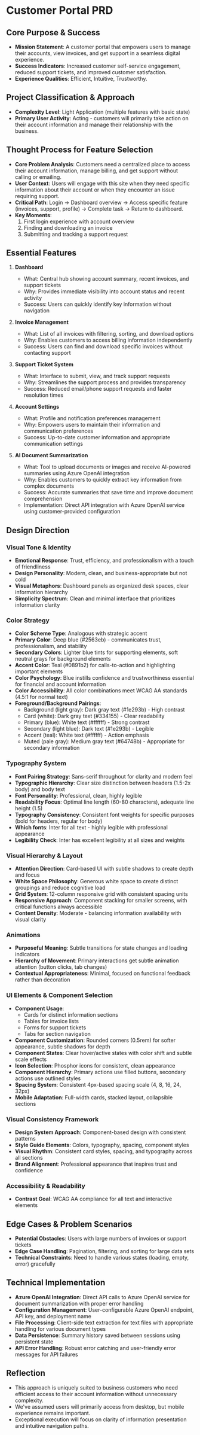 # Customer Portal PRD

## Core Purpose & Success
- **Mission Statement**: A customer portal that empowers users to manage their accounts, view invoices, and get support in a seamless digital experience.
- **Success Indicators**: Increased customer self-service engagement, reduced support tickets, and improved customer satisfaction.
- **Experience Qualities**: Efficient, Intuitive, Trustworthy.

## Project Classification & Approach
- **Complexity Level**: Light Application (multiple features with basic state)
- **Primary User Activity**: Acting - customers will primarily take action on their account information and manage their relationship with the business.

## Thought Process for Feature Selection
- **Core Problem Analysis**: Customers need a centralized place to access their account information, manage billing, and get support without calling or emailing.
- **User Context**: Users will engage with this site when they need specific information about their account or when they encounter an issue requiring support.
- **Critical Path**: Login → Dashboard overview → Access specific feature (invoices, support, profile) → Complete task → Return to dashboard.
- **Key Moments**: 
  1. First login experience with account overview
  2. Finding and downloading an invoice
  3. Submitting and tracking a support request

## Essential Features
1. **Dashboard**
   - What: Central hub showing account summary, recent invoices, and support tickets
   - Why: Provides immediate visibility into account status and recent activity
   - Success: Users can quickly identify key information without navigation

2. **Invoice Management**
   - What: List of all invoices with filtering, sorting, and download options
   - Why: Enables customers to access billing information independently
   - Success: Users can find and download specific invoices without contacting support

3. **Support Ticket System**
   - What: Interface to submit, view, and track support requests
   - Why: Streamlines the support process and provides transparency
   - Success: Reduced email/phone support requests and faster resolution times

4. **Account Settings**
   - What: Profile and notification preferences management
   - Why: Empowers users to maintain their information and communication preferences
   - Success: Up-to-date customer information and appropriate communication settings

5. **AI Document Summarization**
   - What: Tool to upload documents or images and receive AI-powered summaries using Azure OpenAI integration
   - Why: Enables customers to quickly extract key information from complex documents
   - Success: Accurate summaries that save time and improve document comprehension
   - Implementation: Direct API integration with Azure OpenAI service using customer-provided configuration

## Design Direction

### Visual Tone & Identity
- **Emotional Response**: Trust, efficiency, and professionalism with a touch of friendliness
- **Design Personality**: Modern, clean, and business-appropriate but not cold
- **Visual Metaphors**: Dashboard panels as organized desk spaces, clear information hierarchy
- **Simplicity Spectrum**: Clean and minimal interface that prioritizes information clarity

### Color Strategy
- **Color Scheme Type**: Analogous with strategic accent
- **Primary Color**: Deep blue (#2563eb) - communicates trust, professionalism, and stability
- **Secondary Colors**: Lighter blue tints for supporting elements, soft neutral grays for background elements
- **Accent Color**: Teal (#0891b2) for calls-to-action and highlighting important elements
- **Color Psychology**: Blue instills confidence and trustworthiness essential for financial and account information
- **Color Accessibility**: All color combinations meet WCAG AA standards (4.5:1 for normal text)
- **Foreground/Background Pairings**:
  - Background (light gray): Dark gray text (#1e293b) - High contrast
  - Card (white): Dark gray text (#334155) - Clear readability
  - Primary (blue): White text (#ffffff) - Strong contrast
  - Secondary (light blue): Dark text (#1e293b) - Legible
  - Accent (teal): White text (#ffffff) - Action emphasis
  - Muted (pale gray): Medium gray text (#64748b) - Appropriate for secondary information

### Typography System
- **Font Pairing Strategy**: Sans-serif throughout for clarity and modern feel
- **Typographic Hierarchy**: Clear size distinction between headers (1.5-2x body) and body text
- **Font Personality**: Professional, clean, highly legible
- **Readability Focus**: Optimal line length (60-80 characters), adequate line height (1.5)
- **Typography Consistency**: Consistent font weights for specific purposes (bold for headers, regular for body)
- **Which fonts**: Inter for all text - highly legible with professional appearance
- **Legibility Check**: Inter has excellent legibility at all sizes and weights

### Visual Hierarchy & Layout
- **Attention Direction**: Card-based UI with subtle shadows to create depth and focus
- **White Space Philosophy**: Generous white space to create distinct groupings and reduce cognitive load
- **Grid System**: 12-column responsive grid with consistent spacing units
- **Responsive Approach**: Component stacking for smaller screens, with critical functions always accessible
- **Content Density**: Moderate - balancing information availability with visual clarity

### Animations
- **Purposeful Meaning**: Subtle transitions for state changes and loading indicators
- **Hierarchy of Movement**: Primary interactions get subtle animation attention (button clicks, tab changes)
- **Contextual Appropriateness**: Minimal, focused on functional feedback rather than decoration

### UI Elements & Component Selection
- **Component Usage**: 
  - Cards for distinct information sections
  - Tables for invoice lists
  - Forms for support tickets
  - Tabs for section navigation
- **Component Customization**: Rounded corners (0.5rem) for softer appearance, subtle shadows for depth
- **Component States**: Clear hover/active states with color shift and subtle scale effects
- **Icon Selection**: Phosphor icons for consistent, clean appearance
- **Component Hierarchy**: Primary actions use filled buttons, secondary actions use outlined styles
- **Spacing System**: Consistent 4px-based spacing scale (4, 8, 16, 24, 32px)
- **Mobile Adaptation**: Full-width cards, stacked layout, collapsible sections

### Visual Consistency Framework
- **Design System Approach**: Component-based design with consistent patterns
- **Style Guide Elements**: Colors, typography, spacing, component styles
- **Visual Rhythm**: Consistent card styles, spacing, and typography across all sections
- **Brand Alignment**: Professional appearance that inspires trust and confidence

### Accessibility & Readability
- **Contrast Goal**: WCAG AA compliance for all text and interactive elements

## Edge Cases & Problem Scenarios
- **Potential Obstacles**: Users with large numbers of invoices or support tickets
- **Edge Case Handling**: Pagination, filtering, and sorting for large data sets
- **Technical Constraints**: Need to handle various states (loading, empty, error) gracefully

## Technical Implementation
- **Azure OpenAI Integration**: Direct API calls to Azure OpenAI service for document summarization with proper error handling
- **Configuration Management**: User-configurable Azure OpenAI endpoint, API key, and deployment name
- **File Processing**: Client-side text extraction for text files with appropriate handling for various document types
- **Data Persistence**: Summary history saved between sessions using persistent state
- **API Error Handling**: Robust error catching and user-friendly error messages for API failures

## Reflection
- This approach is uniquely suited to business customers who need efficient access to their account information without unnecessary complexity.
- We've assumed users will primarily access from desktop, but mobile experience remains important.
- Exceptional execution will focus on clarity of information presentation and intuitive navigation paths.
